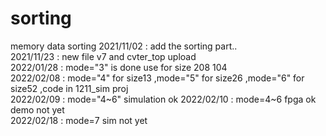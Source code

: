 # sorting
memory data sorting
2021/11/02  : add the sorting part..  
2021/11/23  : new file v7 and cvter_top upload  
2022/01/28	: mode="3" is done use for size 208 104  
2022/02/08	: mode="4" for size13 ,mode="5" for size26 ,mode="6" for size52 ,code in 1211_sim proj  
2022/02/09	: mode="4~6" simulation ok
2022/02/10	: mode=4~6 fpga ok demo not yet  
2022/02/18	: mode=7 sim not yet   
